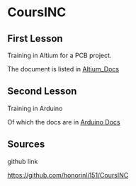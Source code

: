 # CoursINC
## First Lesson

Training in Altium for a PCB project.

The document is listed in [Altium_Docs](https://github.com/honorinli151/CoursINC/Altium_Docs)

## Second Lesson

Training in Arduino

Of which the docs are in [Arduino Docs](https://github.com/honorinli151/CoursINC/Arduino_Docs)


## Sources

github link

https://github.com/honorinli151/CoursINC

